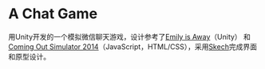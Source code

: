 # A Chat Game

  
用Unity开发的一个模拟微信聊天游戏，设计参考了[Emily is Away](http://emilyisaway.com/)（Unity） 和 [Coming Out Simulator 2014](http://ncase.me/cos/)（JavaScript，HTML/CSS），采用[Skech](https://www.sketchapp.com/)完成界面和原型设计。  

